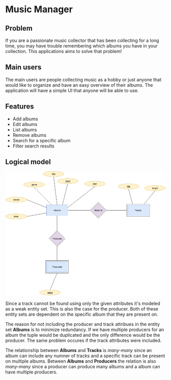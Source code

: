 # Music Manager

## Problem

If you are a passionate music collector that has been collecting for a long time, you may have trouble remembering which albums you have in your collection. This applications aims to solve that problem!

## Main users

The main users are people collecting music as a hobby or just anyone that would like to organize and have an easy overview of their albums. The application will have a simple UI that anyone will be able to use.

## Features

- Add albums
- Edit albums
- List albums
- Remove albums
- Search for a specific album
- Filter search results

## Logical model

![Logical model](/diagrams/logical-model.png)

Since a track cannot be found using only the given attributes it's modeled as a weak entity set. This is also the case for the producer. Both of these entity sets are dependent on the specific album that they are present on.

The reason for not including the producer and track attribues in the entity set **Albums** is to minimize redundancy. If we have multiple producers for an album the tuple would be duplicated and the only difference would be the producer. The same problem occures if the track attributes were included.

The relationship between **Albums** and **Tracks** is _many-many_ since an album can include any numner of tracks and a specific track can be present on multiple albums. Between **Albums** and **Producers** the relation is also _many-many_ since a producer can produce many albums and a album can have multiple producers.
